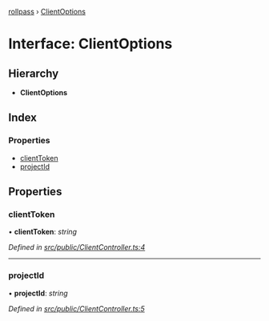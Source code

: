 [rollpass](../README.md) › [ClientOptions](clientoptions.md)

# Interface: ClientOptions

## Hierarchy

* **ClientOptions**

## Index

### Properties

* [clientToken](clientoptions.md#clienttoken)
* [projectId](clientoptions.md#projectid)

## Properties

###  clientToken

• **clientToken**: *string*

*Defined in [src/public/ClientController.ts:4](https://github.com/RollPass/rollpass-js/blob/f102b18/src/public/ClientController.ts#L4)*

___

###  projectId

• **projectId**: *string*

*Defined in [src/public/ClientController.ts:5](https://github.com/RollPass/rollpass-js/blob/f102b18/src/public/ClientController.ts#L5)*
